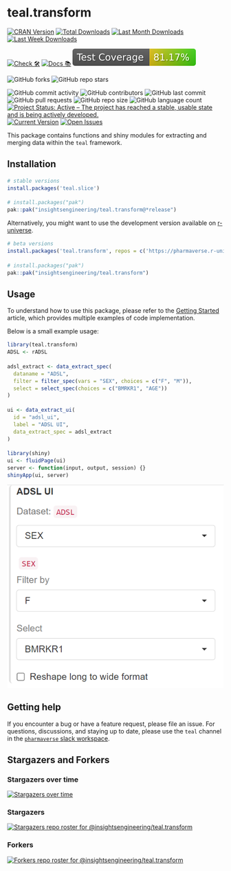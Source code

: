 # teal.transform

<!-- start badges -->
[![CRAN Version](https://www.r-pkg.org/badges/version/teal.transform?color=green)](https://cran.r-project.org/package=teal.transform)
[![Total Downloads](http://cranlogs.r-pkg.org/badges/grand-total/teal.transform?color=green)](https://cran.r-project.org/package=teal.transform)
[![Last Month Downloads](http://cranlogs.r-pkg.org/badges/last-month/teal.transform?color=green)](https://cran.r-project.org/package=teal.transform)
[![Last Week Downloads](http://cranlogs.r-pkg.org/badges/last-week/teal.transform?color=green)](https://cran.r-project.org/package=teal.transform)

[![Check 🛠](https://github.com/insightsengineering/teal.transform/actions/workflows/check.yaml/badge.svg)](https://insightsengineering.github.io/teal.transform/main/unit-test-report/)
[![Docs 📚](https://github.com/insightsengineering/teal.transform/actions/workflows/docs.yaml/badge.svg)](https://insightsengineering.github.io/teal.transform/latest-tag/)
[![Code Coverage 📔](https://raw.githubusercontent.com/insightsengineering/teal.transform/_xml_coverage_reports/data/main/badge.svg)](https://insightsengineering.github.io/teal.transform/main/coverage-report/)

![GitHub forks](https://img.shields.io/github/forks/insightsengineering/teal.transform?style=social)
![GitHub repo stars](https://img.shields.io/github/stars/insightsengineering/teal.transform?style=social)

![GitHub commit activity](https://img.shields.io/github/commit-activity/m/insightsengineering/teal.transform)
![GitHub contributors](https://img.shields.io/github/contributors/insightsengineering/teal.transform)
![GitHub last commit](https://img.shields.io/github/last-commit/insightsengineering/teal.transform)
![GitHub pull requests](https://img.shields.io/github/issues-pr/insightsengineering/teal.transform)
![GitHub repo size](https://img.shields.io/github/repo-size/insightsengineering/teal.transform)
![GitHub language count](https://img.shields.io/github/languages/count/insightsengineering/teal.transform)
[![Project Status: Active – The project has reached a stable, usable state and is being actively developed.](https://www.repostatus.org/badges/latest/active.svg)](https://www.repostatus.org/#active)
[![Current Version](https://img.shields.io/github/r-package/v/insightsengineering/teal.transform/main?color=purple\&label=package%20version)](https://github.com/insightsengineering/teal.transform/tree/main)
[![Open Issues](https://img.shields.io/github/issues-raw/insightsengineering/teal.transform?color=red\&label=open%20issues)](https://github.com/insightsengineering/teal.transform/issues?q=is%3Aissue+is%3Aopen+sort%3Aupdated-desc)
<!-- end badges -->

This package contains functions and shiny modules for extracting and merging data within the `teal` framework.

## Installation

```r
# stable versions
install.packages('teal.slice')

# install.packages("pak")
pak::pak("insightsengineering/teal.transform@*release")
```

Alternatively, you might want to use the development version available on [r-universe](https://r-universe.dev/).

```r
# beta versions
install.packages('teal.transform', repos = c('https://pharmaverse.r-universe.dev', getOption('repos')))

# install.packages("pak")
pak::pak("insightsengineering/teal.transform")
```

## Usage

To understand how to use this package, please refer to the [Getting Started](https://insightsengineering.github.io/teal.transform/latest-tag/articles/teal-transform.html) article, which provides multiple examples of code implementation.

Below is a small example usage:

```r
library(teal.transform)
ADSL <- rADSL

adsl_extract <- data_extract_spec(
  dataname = "ADSL",
  filter = filter_spec(vars = "SEX", choices = c("F", "M")),
  select = select_spec(choices = c("BMRKR1", "AGE"))
)

ui <- data_extract_ui(
  id = "adsl_ui",
  label = "ADSL UI",
  data_extract_spec = adsl_extract
)

library(shiny)
ui <- fluidPage(ui)
server <- function(input, output, session) {}
shinyApp(ui, server)
```

![Showcase](https://github.com/insightsengineering/teal.transform/blob/main/assets/img/showcase.jpg)

## Getting help

If you encounter a bug or have a feature request, please file an issue. For questions, discussions, and staying up to date, please use the `teal` channel in the [`pharmaverse` slack workspace](https://pharmaverse.slack.com).

## Stargazers and Forkers

### Stargazers over time

[![Stargazers over time](https://starchart.cc/insightsengineering/teal.transform.svg)](https://starchart.cc/insightsengineering/teal.transform)

### Stargazers

[![Stargazers repo roster for @insightsengineering/teal.transform](http://reporoster.com/stars/insightsengineering/teal.transform)](https://github.com/insightsengineering/teal.transform/stargazers)

### Forkers

[![Forkers repo roster for @insightsengineering/teal.transform](http://reporoster.com/forks/insightsengineering/teal.transform)](https://github.com/insightsengineering/teal.transform/network/members)
